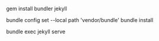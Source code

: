 gem install bundler jekyll

bundle config set --local path 'vendor/bundle'
bundle install

bundle exec jekyll serve

